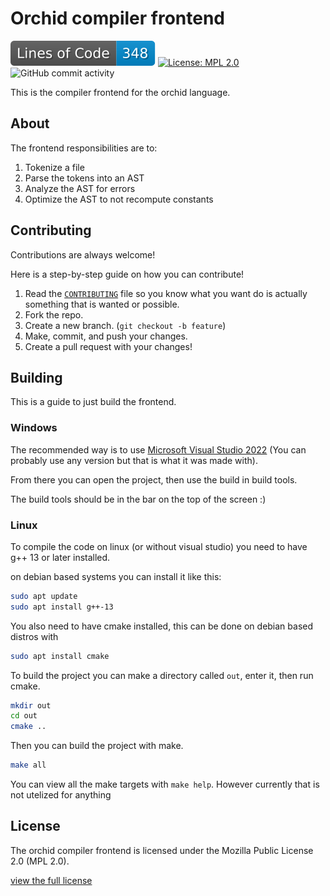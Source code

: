 # Orchid compiler frontend
![Lines Of Code Badge](https://raw.githubusercontent.com/orchid-lang/frontend/image-data/cloc_badge.svg)
[![License: MPL 2.0](https://img.shields.io/badge/License-MPL_2.0-brightgreen.svg)](https://opensource.org/licenses/MPL-2.0)
![GitHub commit activity](https://img.shields.io/github/commit-activity/w/orchid-lang/frontend)

This is the compiler frontend for the orchid language.

## About

The frontend responsibilities are to:

1. Tokenize a file
2. Parse the tokens into an AST
3. Analyze the AST for errors
4. Optimize the AST to not recompute constants

## Contributing

Contributions are always welcome!

Here is a step-by-step guide on how you can contribute!

1. Read the [`CONTRIBUTING`](CONTRIBUTING.md) file so you know what you want do is actually something that is wanted or possible.
2. Fork the repo.
3. Create a new branch. (`git checkout -b feature`)
4. Make, commit, and push your changes.
5. Create a pull request with your changes!

## Building

This is a guide to just build the frontend.

### Windows

The recommended way is to use [Microsoft Visual Studio 2022](https://visualstudio.microsoft.com/vs/) (You can probably use any version but that is what it was made with).

From there you can open the project, then use the build in build tools.

The build tools should be in the bar on the top of the screen :)

### Linux

To compile the code on linux (or without visual studio) you need to have g++ 13 or later installed.

on debian based systems you can install it like this:

```bash
sudo apt update
sudo apt install g++-13
```

You also need to have cmake installed, this can be done on debian based distros with
```bash
sudo apt install cmake
```

To build the project you can make a directory called `out`, enter it, then run cmake.
```bash
mkdir out
cd out
cmake ..
```

Then you can build the project with make.
```bash
make all
```

You can view all the make targets with `make help`. However currently that is not utelized for anything

## License

The orchid compiler frontend is licensed under the Mozilla Public License 2.0 (MPL 2.0).

[view the full license](LICENSE.txt)

